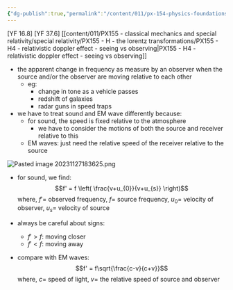 ```yaml
---
{"dg-publish":true,"permalink":"/content/011/px-154-physics-foundations/px-154-g-mechanical-waves/px-154-g6-the-doppler-effect/","noteIcon":"1","created":"2025-08-27T13:14:04.726+01:00","updated":"2024-11-26T19:52:30.000+00:00"}
---
```


[YF 16.8]
[YF 37.6]
[[content/011/PX155 - classical mechanics and special relativity/special relativity/PX155 - H - the lorentz transformations/PX155 - H4 - relativistic doppler effect - seeing vs observing\|PX155 - H4 - relativistic doppler effect - seeing vs observing]]

- the apparent change in frequency as measure by an observer when the source and/or the observer are moving relative to each other
	- eg:
		- change in tone as a vehicle passes
		- redshift of galaxies
		- radar guns in speed traps
- we have to treat sound and EM wave differently because:
	- for sound, the speed is fixed relative to the atmosphere
		- we have to consider the motions of both the source and receiver relative to this
	- EM waves: just need the relative speed of the receiver relative to the source

![Pasted image 20231127183625.png](/img/user/pics/Pasted%20image%2020231127183625.png)
- for sound, we find: 
$$f' = f \left( \frac{v+u_{0}}{v+u_{s}} \right)$$
		where, $f'=$ observed frequency, $f=$ source frequency, $u_{0}=$ velocity of observer, $u_{s}=$ velocity of source

- always be careful about signs:
	- $f'>f$: moving closer
	- $f'<f$: moving away

- compare with EM waves: 
$$f' = f\sqrt{\frac{c-v}{c+v}}$$
		where, $c=$ speed of light, $v=$ the relative speed of source and observer